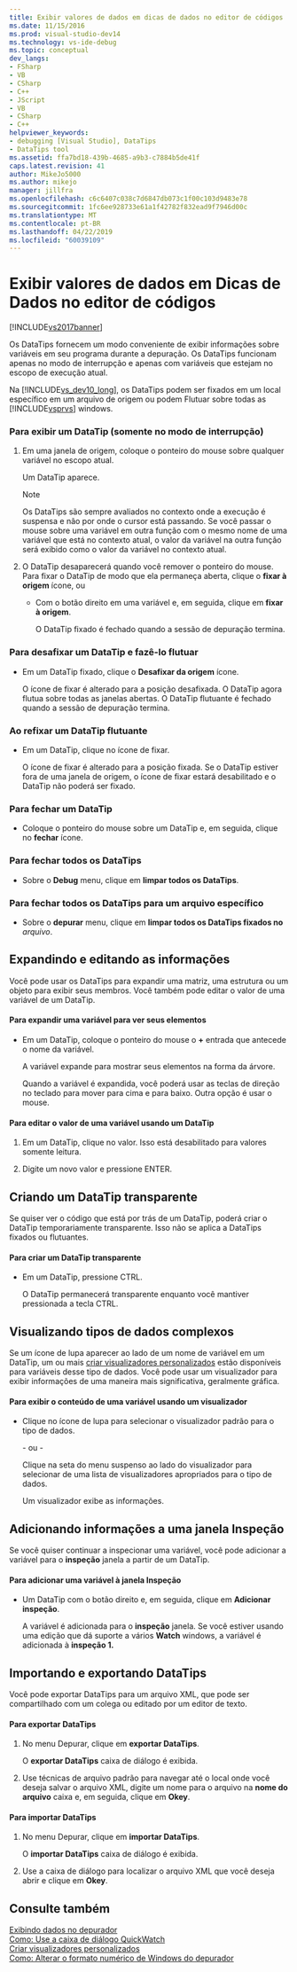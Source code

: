 ```yaml
---
title: Exibir valores de dados em dicas de dados no editor de códigos | Microsoft Docs
ms.date: 11/15/2016
ms.prod: visual-studio-dev14
ms.technology: vs-ide-debug
ms.topic: conceptual
dev_langs:
- FSharp
- VB
- CSharp
- C++
- JScript
- VB
- CSharp
- C++
helpviewer_keywords:
- debugging [Visual Studio], DataTips
- DataTips tool
ms.assetid: ffa7bd18-439b-4685-a9b3-c7884b5de41f
caps.latest.revision: 41
author: MikeJo5000
ms.author: mikejo
manager: jillfra
ms.openlocfilehash: c6c6407c038c7d6847db073c1f00c103d9483e78
ms.sourcegitcommit: 1fc6ee928733e61a1f42782f832ead9f7946d00c
ms.translationtype: MT
ms.contentlocale: pt-BR
ms.lasthandoff: 04/22/2019
ms.locfileid: "60039109"
---
```

# <a name="view-data-values-in-data-tips--in-the-code-editor"></a>Exibir valores de dados em Dicas de Dados no editor de códigos
[!INCLUDE[vs2017banner](../includes/vs2017banner.md)]

Os DataTips fornecem um modo conveniente de exibir informações sobre variáveis em seu programa durante a depuração. Os DataTips funcionam apenas no modo de interrupção e apenas com variáveis que estejam no escopo de execução atual.  
  
 Na [!INCLUDE[vs_dev10_long](../includes/vs-dev10-long-md.md)], os DataTips podem ser fixados em um local específico em um arquivo de origem ou podem Flutuar sobre todas as [!INCLUDE[vsprvs](../includes/vsprvs-md.md)] windows.  
  
### <a name="to-display-a-datatip-in-break-mode-only"></a>Para exibir um DataTip (somente no modo de interrupção)  
  
1. Em uma janela de origem, coloque o ponteiro do mouse sobre qualquer variável no escopo atual.  
  
    Um DataTip aparece.  
  
   > [!NOTE]
   >  Os DataTips são sempre avaliados no contexto onde a execução é suspensa e não por onde o cursor está passando. Se você passar o mouse sobre uma variável em outra função com o mesmo nome de uma variável que está no contexto atual, o valor da variável na outra função será exibido como o valor da variável no contexto atual.  
  
2. O DataTip desaparecerá quando você remover o ponteiro do mouse. Para fixar o DataTip de modo que ela permaneça aberta, clique o **fixar à origem** ícone, ou  
  
   - Com o botão direito em uma variável e, em seguida, clique em **fixar à origem**.  
  
     O DataTip fixado é fechado quando a sessão de depuração termina.  
  
### <a name="to-unpin-a-datatip-and-make-it-float"></a>Para desafixar um DataTip e fazê-lo flutuar  
  
- Em um DataTip fixado, clique o **Desafixar da origem** ícone.  
  
     O ícone de fixar é alterado para a posição desafixada. O DataTip agora flutua sobre todas as janelas abertas. O DataTip flutuante é fechado quando a sessão de depuração termina.  
  
### <a name="to-repin-a-floating-datatip"></a>Ao refixar um DataTip flutuante  
  
- Em um DataTip, clique no ícone de fixar.  
  
     O ícone de fixar é alterado para a posição fixada. Se o DataTip estiver fora de uma janela de origem, o ícone de fixar estará desabilitado e o DataTip não poderá ser fixado.  
  
### <a name="to-close-a-datatip"></a>Para fechar um DataTip  
  
- Coloque o ponteiro do mouse sobre um DataTip e, em seguida, clique no **fechar** ícone.  
  
### <a name="to-close-all-datatips"></a>Para fechar todos os DataTips  
  
- Sobre o **Debug** menu, clique em **limpar todos os DataTips**.  
  
### <a name="to-close-all-datatips-for-a-specific-file"></a>Para fechar todos os DataTips para um arquivo específico  
  
- Sobre o **depurar** menu, clique em **limpar todos os DataTips fixados no** *arquivo*.  
  
## <a name="expanding-and-editing-information"></a>Expandindo e editando as informações  
 Você pode usar os DataTips para expandir uma matriz, uma estrutura ou um objeto para exibir seus membros. Você também pode editar o valor de uma variável de um DataTip.  
  
#### <a name="to-expand-a-variable-to-see-its-elements"></a>Para expandir uma variável para ver seus elementos  
  
- Em um DataTip, coloque o ponteiro do mouse o **+** entrada que antecede o nome da variável.  
  
     A variável expande para mostrar seus elementos na forma da árvore.  
  
     Quando a variável é expandida, você poderá usar as teclas de direção no teclado para mover para cima e para baixo. Outra opção é usar o mouse.  
  
#### <a name="to-edit-the-value-of-a-variable-using-a-datatip"></a>Para editar o valor de uma variável usando um DataTip  
  
1. Em um DataTip, clique no valor. Isso está desabilitado para valores somente leitura.  
  
2. Digite um novo valor e pressione ENTER.  
  
## <a name="making-a-datatip-transparent"></a>Criando um DataTip transparente  
 Se quiser ver o código que está por trás de um DataTip, poderá criar o DataTip temporariamente transparente. Isso não se aplica a DataTips fixados ou flutuantes.  
  
#### <a name="to-make-a-datatip-transparent"></a>Para criar um DataTip transparente  
  
- Em um DataTip, pressione CTRL.  
  
     O DataTip permanecerá transparente enquanto você mantiver pressionada a tecla CTRL.  
  
## <a name="visualizing-complex-data-types"></a>Visualizando tipos de dados complexos  
 Se um ícone de lupa aparecer ao lado de um nome de variável em um DataTip, um ou mais [criar visualizadores personalizados](../debugger/create-custom-visualizers-of-data.md) estão disponíveis para variáveis desse tipo de dados. Você pode usar um visualizador para exibir informações de uma maneira mais significativa, geralmente gráfica.  
  
#### <a name="to-view-the-contents-of-a-variable-using-a-visualizer"></a>Para exibir o conteúdo de uma variável usando um visualizador  
  
- Clique no ícone de lupa para selecionar o visualizador padrão para o tipo de dados.  
  
     - ou -  
  
     Clique na seta do menu suspenso ao lado do visualizador para selecionar de uma lista de visualizadores apropriados para o tipo de dados.  
  
     Um visualizador exibe as informações.  
  
## <a name="adding-information-to-a-watch-window"></a>Adicionando informações a uma janela Inspeção  
 Se você quiser continuar a inspecionar uma variável, você pode adicionar a variável para o **inspeção** janela a partir de um DataTip.  
  
#### <a name="to-add-a-variable-to-the-watch-window"></a>Para adicionar uma variável à janela Inspeção  
  
- Um DataTip com o botão direito e, em seguida, clique em **Adicionar inspeção**.  
  
     A variável é adicionada para o **inspeção** janela. Se você estiver usando uma edição que dá suporte a vários **Watch** windows, a variável é adicionada à **inspeção 1.**  
  
## <a name="importing-and-exporting-datatips"></a>Importando e exportando DataTips  
 Você pode exportar DataTips para um arquivo XML, que pode ser compartilhado com um colega ou editado por um editor de texto.  
  
#### <a name="to-export-datatips"></a>Para exportar DataTips  
  
1. No menu Depurar, clique em **exportar DataTips**.  
  
     O **exportar DataTips** caixa de diálogo é exibida.  
  
2. Use técnicas de arquivo padrão para navegar até o local onde você deseja salvar o arquivo XML, digite um nome para o arquivo na **nome do arquivo** caixa e, em seguida, clique em **Okey**.  
  
#### <a name="to-import-datatips"></a>Para importar DataTips  
  
1. No menu Depurar, clique em **importar DataTips**.  
  
     O **importar DataTips** caixa de diálogo é exibida.  
  
2. Use a caixa de diálogo para localizar o arquivo XML que você deseja abrir e clique em **Okey**.  
  
## <a name="see-also"></a>Consulte também  
 [Exibindo dados no depurador](../debugger/viewing-data-in-the-debugger.md)   
 [Como: Use a caixa de diálogo QuickWatch](http://msdn.microsoft.com/library/ffaee1dd-e5ce-4ef2-9401-d28329398867)   
 [Criar visualizadores personalizados](../debugger/create-custom-visualizers-of-data.md)   
 [Como: Alterar o formato numérico de Windows do depurador](http://msdn.microsoft.com/library/cd593847-a625-411d-a430-b798346ef18f)
